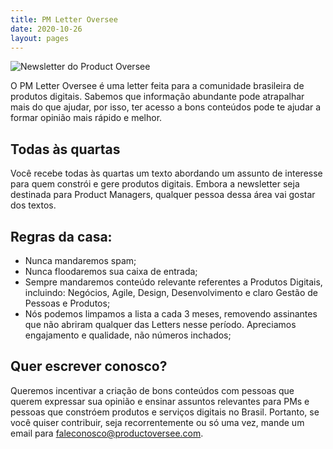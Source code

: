 ```yaml
---
title: PM Letter Oversee
date: 2020-10-26
layout: pages
---
```


![Newsletter do Product Oversee](/images/email-newsletter-hero.jpg)

O PM Letter Oversee é uma letter feita para a comunidade brasileira de produtos digitais. Sabemos que informação abundante pode atrapalhar mais do que ajudar, por isso, ter acesso a bons conteúdos pode te ajudar a formar opinião mais rápido e melhor.

## Todas às quartas
Você recebe todas às quartas um texto abordando um assunto de interesse para quem constrói e gere produtos digitais. Embora a newsletter seja destinada para Product Managers, qualquer pessoa dessa área vai gostar dos textos.

## Regras da casa:

- Nunca mandaremos spam;
- Nunca floodaremos sua caixa de entrada;
- Sempre mandaremos conteúdo relevante referentes a Produtos Digitais, incluindo: Negócios, Agile, Design, Desenvolvimento e claro Gestão de Pessoas e Produtos;
- Nós podemos limpamos a lista a cada 3 meses, removendo assinantes que não abriram qualquer das Letters nesse período. Apreciamos engajamento e qualidade, não números inchados;

## Quer escrever conosco?

Queremos incentivar a criação de bons conteúdos com pessoas que querem expressar sua opinião e ensinar assuntos relevantes para PMs e pessoas que constróem produtos e serviços digitais no Brasil. Portanto, se você quiser contribuir, seja recorrentemente ou só uma vez, mande um email para [faleconosco@productoversee.com](mailto:faleconosco@productoversee.com).
